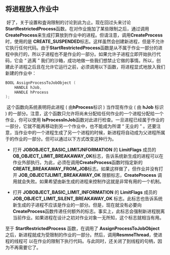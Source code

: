 ## 将进程放入作业中

​		好了，关于设置和査询限制的讨论到此为止。现在回过头来讨论 **StartRestrictedProcess**函数。在对作业施加了某些限制之后，通过调用**CreateProcess**来生成打算放到作业中的进程。但请注意，调用**CreateProcess**时，使用的是 **CREATE_SUSPENDED**标志。这样虽然会创建新进程，但是不允许它执行任何代码。由于**StartRestrictedProcess**函数是从不属于作业一部分的进程中执行的，所以子进程也不是作业的一部分。如果允许子进程立即开始执行代码，它会 “ 逃离 ” 我们的沙箱，成功地做一些我们想禁止它做的事情。所以，创建此子进程之后且在允许它运行之前，必须调用以下函数，将进程显式地放入我们新建的作业中：

```c
BOOL AssignProcessToJobObject (
    HANDLE hJob,
	HANDLE hProcess
);
```

​		这个函数向系统表明将此进程 ( 由**hProcess**标识 ) 当作现有作业 ( 由 **hJob** 标识 ) 的一部分。注意，这个函数只允许将尚未分配给任何作业的一个进程分配给一个作业，你可以使用 **IsProcessInJob**函数对此进行检查。一旦进程已经属于作业的一部分，它就不能再移动到另一个作业中，也不能成为所谓 “ 无业的 ” 。还要注意，当作业中的一个进程生成了另一个进程的时候，新进程将自动成为父进程所属于的作业的一部分。但可以通过以下方式改变这种行为。

* 打开 **JOBOBJECT_BASlC_LIMITJNFORMATION** 的 **LimitFlags** 成员的**OB_OBJECT_LIMIT_BREAKAWAY_OK**标志，告诉系统新生成的进程可以在作业外部执行。为此，必须在调用**CreateProcess**函数时指定新的 **CREATE_BREAKAWAY_FROM_JOB**标志。如果这样做了，但作业并没有打开 **JOB_OBJECTJLIMIT_BREAKAWAY_OK** 限额标志，**CreateProcess** 调用就会失败。如果希望由新生成的进程来控制作这就是非常有用的一个机制。

* 打开 **JOBOBJECT_BASIC_LIMIT_INFORMATION** 的 **LimitFlags** 成员的 **JOB_OBJECT_LlMIT_SILENT_BREAKAWAY_OK** 标志。此标志也告诉系统新生成的子进程不应该是作业的一部分。但是，现在就没有必要向**CreateProcess**函数传递任何额外的标志。事实上，此标志会强制新进程脱离当前作业。如果进程在设计之初对作业对象一无所知，这个标志就相当有用。

至于 **StartRestrictedProcess** 函数，在调用了 **AssignProcessToJobObject** 之后，新进程就成为受限制的作业的一部分。然后，调用**ResmneThread**，使进程的线程可 以在作业的限制下执行代码。与此同时，还关闭了到线程的句柄，因为不再需要它了。